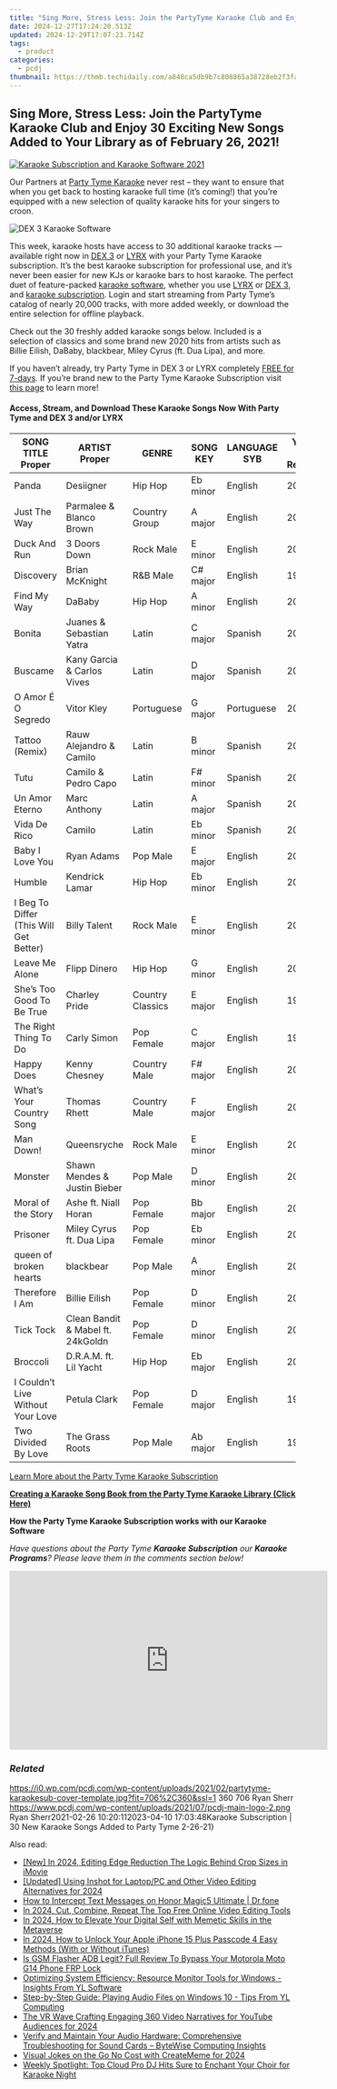```yaml
---
title: "Sing More, Stress Less: Join the PartyTyme Karaoke Club and Enjoy 30 Exciting New Songs Added to Your Library as of February 26, 2021!"
date: 2024-12-27T17:24:20.513Z
updated: 2024-12-29T17:07:23.714Z
tags:
  - product
categories:
  - pcdj
thumbnail: https://thmb.techidaily.com/a848ca5db9b7c808865a38728eb2f3fa3f3cb8b726203e03c39aa2db5f8c0bbd.jpg
---
```


## Sing More, Stress Less: Join the PartyTyme Karaoke Club and Enjoy 30 Exciting New Songs Added to Your Library as of February 26, 2021!

[![Karaoke Subscription and Karaoke Software 2021](https://i0.wp.com/pcdj.com/wp-content/uploads/2021/02/partytyme-karaokesub-cover-template.jpg?resize=706%2C321&ssl=1)](https://i0.wp.com/pcdj.com/wp-content/uploads/2021/02/partytyme-karaokesub-cover-template.jpg?fit=706%2C360&ssl=1 "Karaoke Subscription and Karaoke Software 2021")

Our Partners at [Party Tyme Karaoke](https://tools.techidaily.com/pcdj/products/) never rest – they want to ensure that when you get back to hosting karaoke full time (it’s coming!) that you’re equipped with a new selection of quality karaoke hits for your singers to croon.

![DEX 3 Karaoke Software](https://i1.wp.com/pcdj.com/wp-content/uploads/2018/04/dex3-partytyme-new.jpg?fit=300%2C300&ssl=1 "DEX 3 Karaoke Software")

This week, karaoke hosts have access to 30 additional karaoke tracks — available right now in [DEX 3](https://tools.techidaily.com/pcdj/products/) or [LYRX](http://www.lyrxkaraoke.com/) with your Party Tyme Karaoke subscription. It’s the best karaoke subscription for professional use, and it’s never been easier for new KJs or karaoke bars to host karaoke. The perfect duet of feature-packed [karaoke software](http://www.lyrxkaraoke.com/), whether you use [LYRX](http://www.lyrxkaraoke.com/) or [DEX 3](https://tools.techidaily.com/pcdj/products/), and [karaoke subscription](https://tools.techidaily.com/pcdj/products/). Login and start streaming from Party Tyme’s catalog of nearly 20,000 tracks, with more added weekly, or download the entire selection for offline playback.

Check out the 30 freshly added karaoke songs below. Included is a selection of classics and some brand new 2020 hits from artists such as Billie Eilish, DaBaby, blackbear, Miley Cyrus (ft. Dua Lipa), and more.

If you haven’t already, try Party Tyme in DEX 3 or LYRX completely [FREE for 7-days](https://tools.techidaily.com/pcdj/products/). If you’re brand new to the Party Tyme Karaoke Subscription visit [this page](https://tools.techidaily.com/pcdj/products/) to learn more!

#### Access, Stream, and Download These Karaoke Songs Now With Party Tyme and DEX 3 and/or LYRX

| **SONG TITLE Proper**                  | **ARTIST Proper**                 | **GENRE**        | **SONG KEY** | **LANGUAGE SYB** | **YEAR of Release** |
| -------------------------------------- | --------------------------------- | ---------------- | ------------ | ---------------- | ------------------- |
| Panda                                  | Desiigner                         | Hip Hop          | Eb minor     | English          | 2016                |
| Just The Way                           | Parmalee & Blanco Brown           | Country Group    | A major      | English          | 2019                |
| Duck And Run                           | 3 Doors Down                      | Rock Male        | E minor      | English          | 2000                |
| Discovery                              | Brian McKnight                    | R&B Male         | C# major     | English          | 1999                |
| Find My Way                            | DaBaby                            | Hip Hop          | A minor      | English          | 2020                |
| Bonita                                 | Juanes & Sebastian Yatra          | Latin            | C major      | Spanish          | 2019                |
| Buscame                                | Kany Garcia & Carlos Vives        | Latin            | D major      | Spanish          | 2020                |
| O Amor É O Segredo                     | Vitor Kley                        | Portuguese       | G major      | Portuguese       | 2020                |
| Tattoo (Remix)                         | Rauw Alejandro & Camilo           | Latin            | B minor      | Spanish          | 2020                |
| Tutu                                   | Camilo & Pedro Capo               | Latin            | F# minor     | Spanish          | 2020                |
| Un Amor Eterno                         | Marc Anthony                      | Latin            | A major      | Spanish          | 2019                |
| Vida De Rico                           | Camilo                            | Latin            | Eb minor     | Spanish          | 2020                |
| Baby I Love You                        | Ryan Adams                        | Pop Male         | E major      | English          | 2018                |
| Humble                                 | Kendrick Lamar                    | Hip Hop          | Eb minor     | English          | 2017                |
| I Beg To Differ (This Will Get Better) | Billy Talent                      | Rock Male        | E minor      | English          | 2020                |
| Leave Me Alone                         | Flipp Dinero                      | Hip Hop          | G minor      | English          | 2019                |
| She’s Too Good To Be True              | Charley Pride                     | Country Classics | E major      | English          | 1973                |
| The Right Thing To Do                  | Carly Simon                       | Pop Female       | C major      | English          | 1972                |
| Happy Does                             | Kenny Chesney                     | Country Male     | F# major     | English          | 2020                |
| What’s Your Country Song               | Thomas Rhett                      | Country Male     | F major      | English          | 2020                |
| Man Down!                              | Queensryche                       | Rock Male        | E minor      | English          | 2009                |
| Monster                                | Shawn Mendes & Justin Bieber      | Pop Male         | D minor      | English          | 2020                |
| Moral of the Story                     | Ashe ft. Niall Horan              | Pop Female       | Bb major     | English          | 2020                |
| Prisoner                               | Miley Cyrus ft. Dua Lipa          | Pop Female       | Eb minor     | English          | 2020                |
| queen of broken hearts                 | blackbear                         | Pop Male         | A minor      | English          | 2020                |
| Therefore I Am                         | Billie Eilish                     | Pop Female       | D minor      | English          | 2020                |
| Tick Tock                              | Clean Bandit & Mabel ft. 24kGoldn | Pop Female       | D minor      | English          | 2020                |
| Broccoli                               | D.R.A.M. ft. Lil Yacht            | Hip Hop          | Eb major     | English          | 2016                |
| I Couldn’t Live Without Your Love      | Petula Clark                      | Pop Female       | D major      | English          | 1966                |
| Two Divided By Love                    | The Grass Roots                   | Pop Male         | Ab major     | English          | 1971                |

[Learn More about the Party Tyme Karaoke Subscription](https://tools.techidaily.com/pcdj/products/)

[**Creating a Karaoke Song Book from the Party Tyme Karaoke Library (Click Here)**](https://tools.techidaily.com/pcdj/products/)

**How the Party Tyme Karaoke Subscription works with our Karaoke Software**  

_Have questions about the Party Tyme **Karaoke Subscription** our **Karaoke Programs**? Please leave them in the comments section below!_

<!-- affiliate ads begin -->
<iframe width="560" height="315" src="https://www.youtube.com/embed/6KXVWj6Ar1M?si=Cd_jktmoN3e9OzH3" title="YouTube video player" frameborder="0" allow="accelerometer; autoplay; clipboard-write; encrypted-media; gyroscope; picture-in-picture; web-share" referrerpolicy="strict-origin-when-cross-origin" allowfullscreen></iframe>
<!-- affiliate ads end -->

### _Related_

https://i0.wp.com/pcdj.com/wp-content/uploads/2021/02/partytyme-karaokesub-cover-template.jpg?fit=706%2C360&ssl=1 360 706 Ryan Sherr https://www.pcdj.com/wp-content/uploads/2021/07/pcdj-main-logo-2.png Ryan Sherr2021-02-26 10:20:112023-04-10 17:03:48Karaoke Subscription | 30 New Karaoke Songs Added to Party Tyme 2-26-21}

<ins class="adsbygoogle"
     style="display:block"
     data-ad-format="autorelaxed"
     data-ad-client="ca-pub-7571918770474297"
     data-ad-slot="1223367746"></ins>

<ins class="adsbygoogle"
     style="display:block"
     data-ad-client="ca-pub-7571918770474297"
     data-ad-slot="8358498916"
     data-ad-format="auto"
     data-full-width-responsive="true"></ins>

<span class="atpl-alsoreadstyle">Also read:</span>
<div><ul>
<li><a href="https://fox-hovers.techidaily.com/new-in-2024-editing-edge-reduction-the-logic-behind-crop-sizes-in-imovie/"><u>[New] In 2024, Editing Edge Reduction The Logic Behind Crop Sizes in iMovie</u></a></li>
<li><a href="https://fox-direct.techidaily.com/updated-using-inshot-for-laptoppc-and-other-video-editing-alternatives-for-2024/"><u>[Updated] Using Inshot for Laptop/PC and Other Video Editing Alternatives for 2024</u></a></li>
<li><a href="https://android-location-track.techidaily.com/how-to-intercept-text-messages-on-honor-magic5-ultimate-drfone-by-drfone-virtual-android/"><u>How to Intercept Text Messages on Honor Magic5 Ultimate | Dr.fone</u></a></li>
<li><a href="https://ai-driven-video-production.techidaily.com/in-2024-cut-combine-repeat-the-top-free-online-video-editing-tools/"><u>In 2024, Cut, Combine, Repeat The Top Free Online Video Editing Tools</u></a></li>
<li><a href="https://article-helps.techidaily.com/in-2024-how-to-elevate-your-digital-self-with-memetic-skills-in-the-metaverse/"><u>In 2024, How to Elevate Your Digital Self with Memetic Skills in the Metaverse</u></a></li>
<li><a href="https://ios-unlock.techidaily.com/in-2024-how-to-unlock-your-apple-iphone-15-plus-passcode-4-easy-methods-with-or-without-itunes-by-drfone-ios/"><u>In 2024, How to Unlock Your Apple iPhone 15 Plus Passcode 4 Easy Methods (With or Without iTunes)</u></a></li>
<li><a href="https://android-frp.techidaily.com/is-gsm-flasher-adb-legit-full-review-to-bypass-your-motorola-moto-g14-phone-frp-lock-by-drfone-android/"><u>Is GSM Flasher ADB Legit? Full Review To Bypass Your Motorola Moto G14 Phone FRP Lock</u></a></li>
<li><a href="https://win-exclusive.techidaily.com/optimizing-system-efficiency-resource-monitor-tools-for-windows-insights-from-yl-software/"><u>Optimizing System Efficiency: Resource Monitor Tools for Windows - Insights From YL Software</u></a></li>
<li><a href="https://win-exclusive.techidaily.com/step-by-step-guide-playing-audio-files-on-windows-10-tips-from-yl-computing/"><u>Step-by-Step Guide: Playing Audio Files on Windows 10 - Tips From YL Computing</u></a></li>
<li><a href="https://youtube-sure.techidaily.com/r-wave-crafting-engaging-360-video-narratives-for-youtube-audiences-for-2024/"><u>The VR Wave Crafting Engaging 360 Video Narratives for YouTube Audiences for 2024</u></a></li>
<li><a href="https://win-exclusive.techidaily.com/verify-and-maintain-your-audio-hardware-comprehensive-troubleshooting-for-sound-cards-bytewise-computing-insights/"><u>Verify and Maintain Your Audio Hardware: Comprehensive Troubleshooting for Sound Cards – ByteWise Computing Insights</u></a></li>
<li><a href="https://article-helps.techidaily.com/visual-jokes-on-the-go-no-cost-with-creatememe-for-2024/"><u>Visual Jokes on the Go No Cost with CreateMeme for 2024</u></a></li>
<li><a href="https://win-exclusive.techidaily.com/weekly-spotlight-top-cloud-pro-dj-hits-sure-to-enchant-your-choir-for-karaoke-night/"><u>Weekly Spotlight: Top Cloud Pro DJ Hits Sure to Enchant Your Choir for Karaoke Night</u></a></li>
</ul></div>

